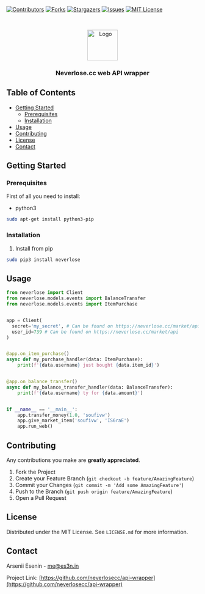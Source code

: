 [![Contributors][contributors-shield]][contributors-url]
[![Forks][forks-shield]][forks-url]
[![Stargazers][stars-shield]][stars-url]
[![Issues][issues-shield]][issues-url]
[![MIT License][license-shield]][license-url]



<!-- PROJECT LOGO -->
<br />
<p align="center">
  <a href="https://github.com/neverlosecc/api-wrapper">
    <img src="https://forum.neverlose.cc/uploads/default/original/1X/c7436ed0aebdb99328a52a65f2ece15a2c58a9be.png" alt="Logo" height="80">
  </a>

  <h3 align="center">Neverlose.cc web API wrapper</h3>
</p>



<!-- TABLE OF CONTENTS -->
## Table of Contents

* [Getting Started](#getting-started)
  * [Prerequisites](#prerequisites)
  * [Installation](#installation)
* [Usage](#usage)
* [Contributing](#contributing)
* [License](#license)
* [Contact](#contact)



<!-- GETTING STARTED -->
## Getting Started


### Prerequisites

First of all you need to install:
* python3
```sh
sudo apt-get install python3-pip
```

### Installation

1. Install from pip
```bash
sudo pip3 install neverlose
```



<!-- USAGE EXAMPLES -->
## Usage

```python
from neverlose import Client
from neverlose.models.events import BalanceTransfer
from neverlose.models.events import ItemPurchase


app = Client(
  secret='my_secret', # Can be found on https://neverlose.cc/market/api
  user_id=739 # Can be found on https://neverlose.cc/market/api
)


@app.on_item_purchase()
async def my_purchase_handler(data: ItemPurchase):
    print(f'{data.username} just bought {data.item_id}')


@app.on_balance_transfer()
async def my_balance_transfer_handler(data: BalanceTransfer):
    print(f'{data.username} ty for {data.amount}')


if __name__ == '__main__':
    app.transfer_money(1.0, 'soufivw')
    app.give_market_item('soufivw', 'IS6raE')
    app.run_web()
```



<!-- CONTRIBUTING -->
## Contributing

Any contributions you make are **greatly appreciated**.

1. Fork the Project
2. Create your Feature Branch (`git checkout -b feature/AmazingFeature`)
3. Commit your Changes (`git commit -m 'Add some AmazingFeature'`)
4. Push to the Branch (`git push origin feature/AmazingFeature`)
5. Open a Pull Request



<!-- LICENSE -->
## License

Distributed under the MIT License. See `LICENSE.md` for more information.



<!-- CONTACT -->
## Contact

Arsenii Esenin - me@es3n.in

Project Link: [https://github.com/neverlosecc/api-wrapper](https://github.com/neverlosecc/api-wrapper)




<!-- MARKDOWN LINKS & IMAGES -->
[contributors-shield]: https://img.shields.io/github/contributors/neverlosecc/api-wrapper.svg?style=flat-square
[contributors-url]: https://github.com/neverlosecc/api-wrapper/graphs/contributors
[forks-shield]: https://img.shields.io/github/forks/neverlosecc/api-wrapper.svg?style=flat-square
[forks-url]: https://github.com/neverlosecc/api-wrapper/network/members
[stars-shield]: https://img.shields.io/github/stars/neverlosecc/api-wrapper.svg?style=flat-square
[stars-url]: https://github.com/neverlosecc/api-wrapper/stargazers
[issues-shield]: https://img.shields.io/github/issues/neverlosecc/api-wrapper.svg?style=flat-square
[issues-url]: https://github.com/neverlosecc/api-wrapper/issues
[license-shield]: https://img.shields.io/github/license/neverlosecc/api-wrapper.svg?style=flat-square
[license-url]: https://github.com/neverlosecc/api-wrapper/blob/master/LICENSE.txt